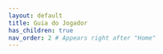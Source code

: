 ```yaml
---
layout: default
title: Guia do Jogador
has_children: true
nav_order: 2 # Appears right after "Home"
---
```

